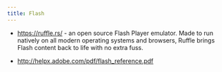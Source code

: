 ```yaml
---
title: Flash
---
```

* https://ruffle.rs/ - an open source Flash Player emulator. Made to run natively on all modern operating systems and browsers, Ruffle brings Flash content back to life with no extra fuss.



* http://helpx.adobe.com/pdf/flash_reference.pdf
